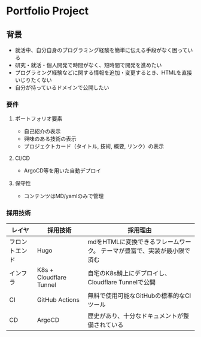# Portfolio Project

## 背景

- 就活中、自分自身のプログラミング経験を簡単に伝える手段がなく困っている
- 研究・就活・個人開発で時間がなく、短時間で開発を進めたい
- プログラミング経験などに関する情報を追加・変更するとき、HTMLを直接いじりたくない
- 自分が持っているドメインで公開したい

### 要件

1. ポートフォリオ要素
   - 自己紹介の表示
   - 興味のある技術の表示
   - プロジェクトカード（タイトル, 技術, 概要, リンク）の表示

2. CI/CD
   - ArgoCD等を用いた自動デプロイ

3. 保守性
   - コンテンツはMD/yamlのみで管理

### 採用技術

| レイヤ | 採用技術 | 採用理由 |
|--------|----------|----------|
| フロントエンド | Hugo | mdをHTMLに変換できるフレームワーク。 テーマが豊富で、実装が最小限で済む |
| インフラ | K8s + Cloudflare Tunnel | 自宅のK8s鯖上にデプロイし、Cloudflare Tunnelで公開 |
| CI | GitHub Actions | 無料で使用可能なGitHubの標準的なCIツール |
| CD | ArgoCD | 歴史があり、十分なドキュメントが整備されている |
